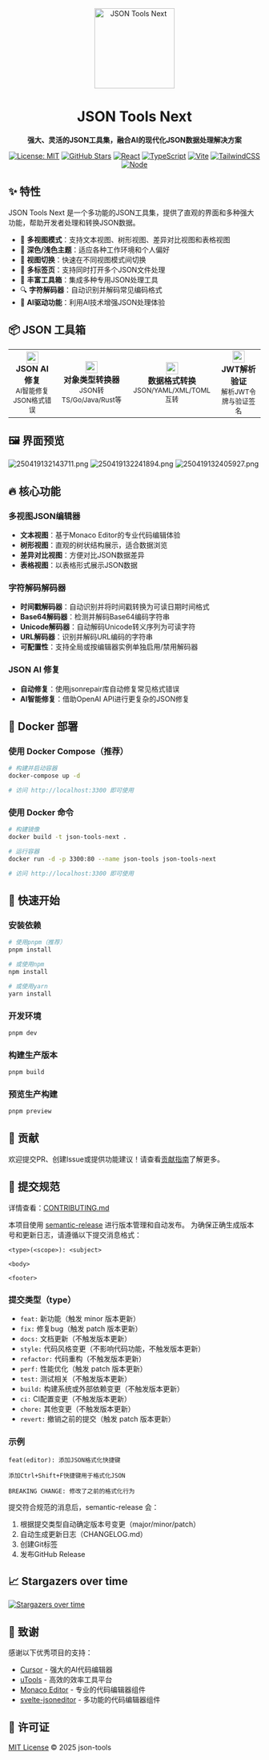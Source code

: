 <div align="center">
  <img src="public/logo.png" alt="JSON Tools Next" width="160" />
  <h1>JSON Tools Next</h1>
  <p><strong>强大、灵活的JSON工具集，融合AI的现代化JSON数据处理解决方案</strong></p>
  
  [![License: MIT](https://img.shields.io/badge/License-MIT-blue.svg)](https://opensource.org/licenses/MIT) [![GitHub Stars](https://img.shields.io/github/stars/dalefengs/json-tools?style=social)](https://github.com/dalefengs/json-tools/stargazers) [![React](https://img.shields.io/badge/React-19.0-61DAFB?logo=react&logoColor=white)](https://reactjs.org/) [![TypeScript](https://img.shields.io/badge/TypeScript-5.6-3178C6?logo=typescript&logoColor=white)](https://www.typescriptlang.org/) [![Vite](https://img.shields.io/badge/Vite-5.4-646CFF?logo=vite&logoColor=white)](https://vitejs.dev/) [![TailwindCSS](https://img.shields.io/badge/TailwindCSS-3.4-06B6D4?logo=tailwindcss&logoColor=white)](https://tailwindcss.com/) [![Node](https://img.shields.io/badge/Node.js-%E2%89%A518-339933?logo=node.js&logoColor=white)](https://nodejs.org/)
  
</div>

## ✨ 特性

JSON Tools Next 是一个多功能的JSON工具集，提供了直观的界面和多种强大功能，帮助开发者处理和转换JSON数据。

- 🚀 **多视图模式**：支持文本视图、树形视图、差异对比视图和表格视图
- 🎨 **深色/浅色主题**：适应各种工作环境和个人偏好
- 🔄 **视图切换**：快速在不同视图模式间切换
- 🧩 **多标签页**：支持同时打开多个JSON文件处理
- 🧩 **丰富工具箱**：集成多种专用JSON处理工具
- 🔍 **字符解码器**：自动识别并解码常见编码格式
- 🤖 **AI驱动功能**：利用AI技术增强JSON处理体验

## 📦 JSON 工具箱 

<div align="center">
  <table>
    <tr>
      <td align="center">
        <img src="https://api.iconify.design/fluent-emoji-flat:magic-wand.svg" width="24" />
        <br />
        <strong>JSON AI 修复</strong>
        <br />
        <small>AI智能修复JSON格式错误</small>
      </td>
      <td align="center">
        <img src="https://api.iconify.design/fluent-color:code-block-24.svg" width="24" />
        <br />
        <strong>对象类型转换器</strong>
        <br />
        <small>JSON转TS/Go/Java/Rust等</small>
      </td>
      <td align="center">
        <img src="https://api.iconify.design/token-branded:swap.svg" width="24" />
        <br />
        <strong>数据格式转换</strong>
        <br />
        <small>JSON/YAML/XML/TOML互转</small>
      </td>
      <td align="center">
        <img src="https://api.iconify.design/icon-park-outline:key.svg" width="24" />
        <br />
        <strong>JWT解析验证</strong>
        <br />
        <small>解析JWT令牌与验证签名</small>
      </td>
    </tr>
  </table>
</div>

## 🖼️ 界面预览

![250419132143711.png](https://fs.ssooai.com/default/250419132143711-20250419132143726.png)
![250419132241894.png](https://fs.ssooai.com/default/250419132241894-20250419132242640.png)
![250419132405927.png](https://fs.ssooai.com/default/250419132405927-20250419132406260.png)
## 🔥 核心功能

### 多视图JSON编辑器

- **文本视图**：基于Monaco Editor的专业代码编辑体验
- **树形视图**：直观的树状结构展示，适合数据浏览
- **差异对比视图**：方便对比JSON数据差异
- **表格视图**：以表格形式展示JSON数据

### 字符解码解码器

- **时间戳解码器**：自动识别并将时间戳转换为可读日期时间格式
- **Base64解码器**：检测并解码Base64编码字符串
- **Unicode解码器**：自动解码Unicode转义序列为可读字符
- **URL解码器**：识别并解码URL编码的字符串
- **可配置性**：支持全局或按编辑器实例单独启用/禁用解码器

### JSON AI 修复

- **自动修复**：使用jsonrepair库自动修复常见格式错误
- **AI智能修复**：借助OpenAI API进行更复杂的JSON修复



## 🐳 Docker 部署

### 使用 Docker Compose（推荐）

```bash
# 构建并启动容器
docker-compose up -d

# 访问 http://localhost:3300 即可使用
```

### 使用 Docker 命令

```bash
# 构建镜像
docker build -t json-tools-next .

# 运行容器
docker run -d -p 3300:80 --name json-tools json-tools-next

# 访问 http://localhost:3300 即可使用
```

## 🚀 快速开始

### 安装依赖

```bash
# 使用pnpm（推荐）
pnpm install

# 或使用npm
npm install

# 或使用yarn
yarn install
```

### 开发环境

```bash
pnpm dev
```

### 构建生产版本

```bash
pnpm build
```

### 预览生产构建

```bash
pnpm preview
```


## 🤝 贡献

欢迎提交PR、创建Issue或提供功能建议！请查看[贡献指南](CONTRIBUTING.md)了解更多。

## 📝 提交规范

详情查看：[CONTRIBUTING.md](./CONTRIBUTING.md)

本项目使用 [semantic-release](https://github.com/semantic-release/semantic-release) 进行版本管理和自动发布。
为确保正确生成版本号和更新日志，请遵循以下提交消息格式：

```
<type>(<scope>): <subject>

<body>

<footer>
```

### 提交类型（type）

- `feat:` 新功能（触发 minor 版本更新）
- `fix:` 修复bug（触发 patch 版本更新）
- `docs:` 文档更新（不触发版本更新）
- `style:` 代码风格变更（不影响代码功能，不触发版本更新）
- `refactor:` 代码重构（不触发版本更新）
- `perf:` 性能优化（触发 patch 版本更新）
- `test:` 测试相关（不触发版本更新）
- `build:` 构建系统或外部依赖变更（不触发版本更新）
- `ci:` CI配置变更（不触发版本更新）
- `chore:` 其他变更（不触发版本更新）
- `revert:` 撤销之前的提交（触发 patch 版本更新）

### 示例

```
feat(editor): 添加JSON格式化快捷键

添加Ctrl+Shift+F快捷键用于格式化JSON

BREAKING CHANGE: 修改了之前的格式化行为
```

提交符合规范的消息后，semantic-release 会：
1. 根据提交类型自动确定版本号变更（major/minor/patch）
2. 自动生成更新日志（CHANGELOG.md）
3. 创建Git标签
4. 发布GitHub Release


## 📈 Stargazers over time
[![Stargazers over time](https://starchart.cc/fevrax/json-tools.svg?variant=adaptive)](https://starchart.cc/fevrax/json-tools)

## 🙏 致谢

感谢以下优秀项目的支持：

- [Cursor](https://www.cursor.com/) - 强大的AI代码编辑器
- [uTools](https://u.tools/) - 高效的效率工具平台
- [Monaco Editor](https://microsoft.github.io/monaco-editor/) - 专业的代码编辑器组件
- [svelte-jsoneditor](https://github.com/josdejong/svelte-jsoneditor/) - 多功能的代码编辑器组件

## 📜 许可证

[MIT License](LICENSE) © 2025 json-tools
